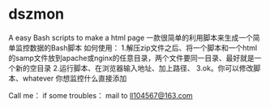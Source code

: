 # dszmon
A easy Bash scripts to make a html page 
一款很简单的利用脚本来生成一个简单监控数据的Bash脚本
如何使用：
  1.解压zip文件之后、将一个脚本和一个html的samp文件放到apache或nginx的任意目录，两个文件要同一目录、最好就是一个新的空目录
  2.运行脚本、在浏览器输入地址、加上路径、
  3.ok。你可以修改脚本、whatever 你想监控什么直接添加 
  
Call me：
  if some troubles：
    mail to ll104567@163.com  
